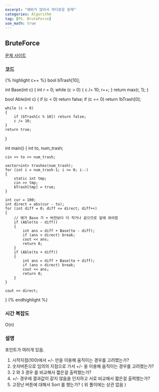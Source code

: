 ```yaml
---
excerpt: "예외가 많아서 까다로운 문제"
categories: Algorithm
tag: [PS. BruteForce]
use_math: true
---
```

## BruteForce

[문제 사이트](https://www.acmicpc.net/problem/1107)

### 코드

{% highlight c++ %}
bool bTrash[10];

int Base(int c)
{
	int r = 0;
	while (c > 0)
	{
		c /= 10;
		r++;
	}
	return max(r, 1);
}

bool Able(int c)
{
	if (c < 0) return false;
	if (c == 0) return !bTrash[0];

	while (c > 0)
	{
		if (bTrash[c % 10]) return false;
		c /= 10;
	}
	return true;
}

int main()
{
	int to, num_trash;

	cin >> to >> num_trash;

	vector<int> trashes(num_trash);
	for (int i = num_trash-1; i >= 0; i--)
	{
		static int tmp;
		cin >> tmp;
		bTrash[tmp] = true;
	}

	int cur = 100;
	int direct = abs(cur - to);
	for (int diff = 0; diff <= direct; diff++)
	{
		// 애가 Base 가 + 버전보다 더 작거나 같으므로 앞에 와야함
		if (Able(to - diff))  
		{
			int ans = diff + Base(to - diff);
			if (ans > direct) break;
			cout << ans;
			return 0;
		}
		if (Able(to + diff))
		{
			int ans = diff + Base(to + diff);
			if (ans > direct) break;
			cout << ans;
			return 0;
		}
	}

	cout << direct;
}
{% endhighlight %}

### 시간 복잡도

O(n)

### 설명

포인트가 여러개 있음.

1. 시작지점(100)에서 +/- 만을 이용해 움직이는 경우를 고려했는가?
2. 숫자버튼으로 임의의 지점으로 가서 +/- 을 이용해 움직이는 경우를 고려했는가?
3. 2 와 3 경우 를 비교해서 짧은걸 출력했는가?
4. +/- 경우에 결과값이 같지 않음을 인지하고 서로 비교해서 짧은걸 출력했는가?
5. 고장난 버튼에 대해서 Sort 를 했는가? ( 위 풀이에는 상관 없음 )

